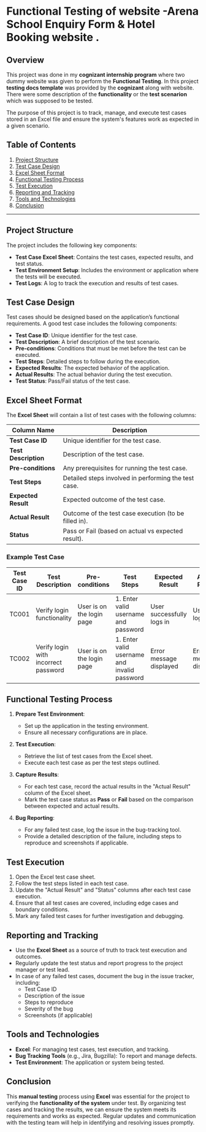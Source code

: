 # Functional Testing of website -Arena School Enquiry Form & Hotel Booking website . 

## Overview

This project was done in my **cognizant internship program** where two dummy website was given to perform the **Functional Testing**. In this project **testing docs template** was provided by the **cognizant** along with website. There were some description of the **functionality** or the **test scenarion** which was supposed to be tested. 

The purpose of this project is to track, manage, and execute test cases stored in an Excel file and ensure the system's features work as expected in a given scenario.

## Table of Contents
1. [Project Structure](#project-structure)
2. [Test Case Design](#test-case-design)
3. [Excel Sheet Format](#excel-sheet-format)
4. [Functional Testing Process](#functional-testing-process)
5. [Test Execution](#test-execution)
6. [Reporting and Tracking](#reporting-and-tracking)
7. [Tools and Technologies](#tools-and-technologies)
8. [Conclusion](#conclusion)

---

## Project Structure

The project includes the following key components:

- **Test Case Excel Sheet**: Contains the test cases, expected results, and test status.
- **Test Environment Setup**: Includes the environment or application where the tests will be executed.
- **Test Logs**: A log to track the execution and results of test cases.

## Test Case Design

Test cases should be designed based on the application’s functional requirements. A good test case includes the following components:

- **Test Case ID**: Unique identifier for the test case.
- **Test Description**: A brief description of the test scenario.
- **Pre-conditions**: Conditions that must be met before the test can be executed.
- **Test Steps**: Detailed steps to follow during the execution.
- **Expected Results**: The expected behavior of the application.
- **Actual Results**: The actual behavior during the test execution.
- **Test Status**: Pass/Fail status of the test case.

## Excel Sheet Format

The **Excel Sheet** will contain a list of test cases with the following columns:

| Column Name        | Description                                             |
|--------------------|---------------------------------------------------------|
| **Test Case ID**    | Unique identifier for the test case.                    |
| **Test Description**| Description of the test case.                           |
| **Pre-conditions**  | Any prerequisites for running the test case.            |
| **Test Steps**      | Detailed steps involved in performing the test case.    |
| **Expected Result** | Expected outcome of the test case.                      |
| **Actual Result**   | Outcome of the test case execution (to be filled in).   |
| **Status**          | Pass or Fail (based on actual vs expected result).      |

### Example Test Case

| Test Case ID | Test Description                | Pre-conditions           | Test Steps                           | Expected Result             | Actual Result | Status |
|-------------|---------------------------------|--------------------------|--------------------------------------|-----------------------------|---------------|--------|
| TC001       | Verify login functionality      | User is on the login page | 1. Enter valid username and password | User successfully logs in    | User logged in | Pass   |
| TC002       | Verify login with incorrect password | User is on the login page | 1. Enter valid username and invalid password | Error message displayed      | Error message displayed | Pass   |

## Functional Testing Process

1. **Prepare Test Environment**:
   - Set up the application in the testing environment.
   - Ensure all necessary configurations are in place.
   
2. **Test Execution**:
   - Retrieve the list of test cases from the Excel sheet.
   - Execute each test case as per the test steps outlined.
   
3. **Capture Results**:
   - For each test case, record the actual results in the "Actual Result" column of the Excel sheet.
   - Mark the test case status as **Pass** or **Fail** based on the comparison between expected and actual results.

4. **Bug Reporting**:
   - For any failed test case, log the issue in the bug-tracking tool.
   - Provide a detailed description of the failure, including steps to reproduce and screenshots if applicable.

## Test Execution

1. Open the Excel test case sheet.
2. Follow the test steps listed in each test case.
3. Update the "Actual Result" and "Status" columns after each test case execution.
4. Ensure that all test cases are covered, including edge cases and boundary conditions.
5. Mark any failed test cases for further investigation and debugging.

## Reporting and Tracking

- Use the **Excel Sheet** as a source of truth to track test execution and outcomes.
- Regularly update the test status and report progress to the project manager or test lead.
- In case of any failed test cases, document the bug in the issue tracker, including:
  - Test Case ID
  - Description of the issue
  - Steps to reproduce
  - Severity of the bug
  - Screenshots (if applicable)

## Tools and Technologies

- **Excel**: For managing test cases, test execution, and tracking.
- **Bug Tracking Tools** (e.g., Jira, Bugzilla): To report and manage defects.
- **Test Environment**: The application or system being tested.

## Conclusion

This **manual testing** process using **Excel** was essential for the project to verifying the **functionality of the system** under test. By organizing test cases and tracking the results, we can ensure the system meets its requirements and works as expected. Regular updates and communication with the testing team will help in identifying and resolving issues promptly.


